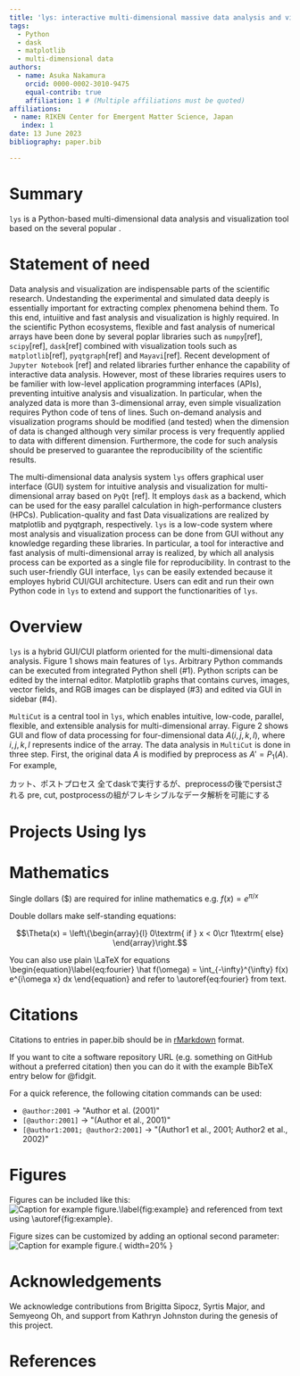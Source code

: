 ```yaml
---
title: 'lys: interactive multi-dimensional massive data analysis and visualization'
tags:
  - Python
  - dask
  - matplotlib
  - multi-dimensional data
authors:
  - name: Asuka Nakamura
    orcid: 0000-0002-3010-9475
    equal-contrib: true
    affiliation: 1 # (Multiple affiliations must be quoted)
affiliations:
 - name: RIKEN Center for Emergent Matter Science, Japan
   index: 1
date: 13 June 2023
bibliography: paper.bib

---
```


# Summary

`lys` is a Python-based multi-dimensional data analysis and visualization tool based on the several popular . 

# Statement of need

Data analysis and visualization are indispensable parts of the scientific research. Undestanding the experimental and simulated data deeply is essentially important for extracting complex phenomena behind them. To this end, intuiitive and fast analysis and visualization is highly required. In the scientific Python ecosystems, flexible and fast analysis of numerical arrays have been done by several poplar libraries such as `numpy`[ref], `scipy`[ref], `dask`[ref] combined with visualization tools such as `matplotlib`[ref], `pyqtgraph`[ref] and `Mayavi`[ref]. Recent development of `Jupyter Notebook` [ref] and related libraries further enhance the capability of interactive data analysis. However, most of these libraries requires users to be familier with low-level application programming interfaces (APIs), preventing intuitive analysis and visualization. In particular, when the analyzed data is more than 3-dimensional array, even simple visualization requires Python code of tens of lines. Such on-demand analysis and visualization programs should be modified (and tested) when the dimension of data is changed although very similar process is very frequently applied to data with different dimension. Furthermore, the code for such analysis should be preserved to guarantee the reproducibility of the scientific results.

The multi-dimensional data analysis system `lys` offers graphical user interface (GUI) system for intuitive analysis and visualization for multi-dimensional array based on `PyQt` [ref]. It employs `dask` as a backend, which can be used for the easy parallel calculation in high-performance clusters (HPCs). Publication-quality and fast Data visualizations are realized by matplotlib and pyqtgraph, respectively. `lys` is a low-code system where most analysis and visualization process can be done from GUI without any knowledge regarding these libraries. In particular, a tool for interactive and fast analysis of multi-dimensional array is realized, by which all analysis process can be exported as a single file for reproducibility. In contrast to the such user-friendly GUI interface, `lys` can be easily extended because it employes hybrid CUI/GUI architecture. Users can edit and run their own Python code in `lys` to extend and support the functionarities of `lys`. 

# Overview

`lys` is a hybrid GUI/CUI platform oriented for the multi-dimensional data analysis. Figure 1 shows main features of `lys`. Arbitrary Python commands can be executed from integrated Python shell (#1). Python scripts can be edited by the internal editor. Matplotlib graphs that contains curves, images, vector fields, and RGB images can be displayed (#3) and edited via GUI in sidebar (#4). 

`MultiCut` is a central tool in `lys`, which enables intuitive, low-code, parallel, flexible, and extensible analysis for multi-dimensional array. Figure 2 shows GUI and flow of data processing for four-dimensional data $A(i,j,k,l)$, where $i,j,k,l$ represents indice of the array. The data analysis in `MultiCut` is done in three step. First, the original data $A$ is modified by preprocess as $A'=P_1(A)$. For example, 

カット、ポストプロセス
全てdaskで実行するが、preprocessの後でpersistされる
pre, cut, postprocessの組がフレキシブルなデータ解析を可能にする


# Projects Using lys



# Mathematics

Single dollars ($) are required for inline mathematics e.g. $f(x) = e^{\pi/x}$

Double dollars make self-standing equations:

$$\Theta(x) = \left\{\begin{array}{l}
0\textrm{ if } x < 0\cr
1\textrm{ else}
\end{array}\right.$$

You can also use plain \LaTeX for equations
\begin{equation}\label{eq:fourier}
\hat f(\omega) = \int_{-\infty}^{\infty} f(x) e^{i\omega x} dx
\end{equation}
and refer to \autoref{eq:fourier} from text.

# Citations

Citations to entries in paper.bib should be in
[rMarkdown](http://rmarkdown.rstudio.com/authoring_bibliographies_and_citations.html)
format.

If you want to cite a software repository URL (e.g. something on GitHub without a preferred
citation) then you can do it with the example BibTeX entry below for @fidgit.

For a quick reference, the following citation commands can be used:
- `@author:2001`  ->  "Author et al. (2001)"
- `[@author:2001]` -> "(Author et al., 2001)"
- `[@author1:2001; @author2:2001]` -> "(Author1 et al., 2001; Author2 et al., 2002)"

# Figures

Figures can be included like this:
![Caption for example figure.\label{fig:example}](figure.png)
and referenced from text using \autoref{fig:example}.

Figure sizes can be customized by adding an optional second parameter:
![Caption for example figure.](figure.png){ width=20% }

# Acknowledgements

We acknowledge contributions from Brigitta Sipocz, Syrtis Major, and Semyeong
Oh, and support from Kathryn Johnston during the genesis of this project.

# References